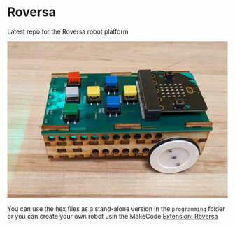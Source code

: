 # Roversa

Latest repo for the Roversa robot platform

![Roversa v 2.1.1](https://github.com/eb8ga/roversa2/blob/main/github/pics/sideView.jpg?raw=true)

You can use the hex files as a stand-alone version in the `programming` folder or you can create your own robot usin the MakeCode [Extension: Roversa](https://makecode.microbit.org/pkg/eb8ga/pxt-roversa-2)
